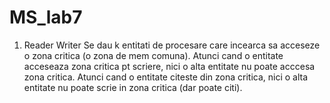 # MS_lab7

1.	Reader Writer
Se dau k entitati de procesare care incearca sa acceseze o zona critica (o zona de mem comuna). Atunci cand o entitate acceseaza zona critica pt scriere, nici o alta entitate nu poate acccesa zona critica. Atunci cand o entitate citeste din zona critica, nici o alta entitate nu poate scrie in zona critica (dar poate citi). 
